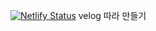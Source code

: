 [![Netlify Status](https://api.netlify.com/api/v1/badges/c77e0307-1cad-4908-aa17-dddb5a3d629b/deploy-status)](https://app.netlify.com/sites/soolog/deploys)
velog 따라 만들기
